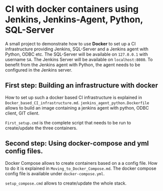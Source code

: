 # CI with docker containers using Jenkins, Jenkins-Agent, Python, SQL-Server

A small project to demonstrate how to use **Docker** to set up a CI infrastructure providing Jenkins, SQL-Server and a Jenkins agent with Python, ODBC etc.
The SQL-Server will be available on `127.0.0.1` with username `SA`.
The Jenkins Server will be available on `localhost:8080`.
To benefit from the Jenkins agent with Python, the agent needs to be configured in the Jenkins server. 

## First step: Building an infrastructure with docker
How to set up such a docker based CI infrastructure is explained in `Docker_based_CI_infrastructure.md`.
`jenkins_agent_python.Dockerfile` allows to build an image containing a jenkins agent with python, ODBC client, GIT client.

`First_setup.cmd` is the complete script that needs to be run to create/update the three containers.

## Second step: Using docker-compose and yml config files.
Docker Compose allows to create containers based on a a config file. How to do it is explained in `Moving_to_Docker_Compose.md`. The docker compose config file is available under `docker-compose.yml`.

`setup_compose.cmd` allows to create/update the whole stack.
